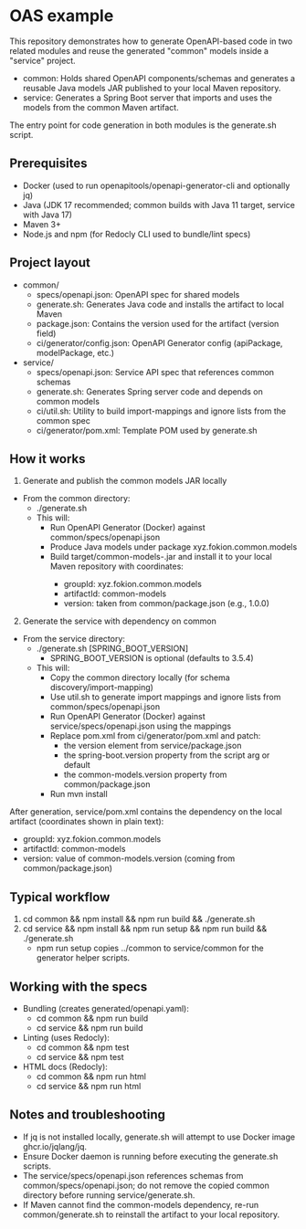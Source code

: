 # OAS example

This repository demonstrates how to generate OpenAPI-based code in two related modules and reuse the generated "common" models inside a "service" project.

- common: Holds shared OpenAPI components/schemas and generates a reusable Java models JAR published to your local Maven repository.
- service: Generates a Spring Boot server that imports and uses the models from the common Maven artifact.

The entry point for code generation in both modules is the generate.sh script.

## Prerequisites
- Docker (used to run openapitools/openapi-generator-cli and optionally jq)
- Java (JDK 17 recommended; common builds with Java 11 target, service with Java 17)
- Maven 3+
- Node.js and npm (for Redocly CLI used to bundle/lint specs)

## Project layout
- common/
  - specs/openapi.json: OpenAPI spec for shared models
  - generate.sh: Generates Java code and installs the artifact to local Maven
  - package.json: Contains the version used for the artifact (version field)
  - ci/generator/config.json: OpenAPI Generator config (apiPackage, modelPackage, etc.)
- service/
  - specs/openapi.json: Service API spec that references common schemas
  - generate.sh: Generates Spring server code and depends on common models
  - ci/util.sh: Utility to build import-mappings and ignore lists from the common spec
  - ci/generator/pom.xml: Template POM used by generate.sh

## How it works
1) Generate and publish the common models JAR locally
- From the common directory:
  - ./generate.sh
  - This will:
    - Run OpenAPI Generator (Docker) against common/specs/openapi.json
    - Produce Java models under package xyz.fokion.common.models
    - Build target/common-models-<version>.jar and install it to your local Maven repository with coordinates:
      - groupId: xyz.fokion.common.models
      - artifactId: common-models
      - version: taken from common/package.json (e.g., 1.0.0)

2) Generate the service with dependency on common
- From the service directory:
  - ./generate.sh [SPRING_BOOT_VERSION]
    - SPRING_BOOT_VERSION is optional (defaults to 3.5.4)
  - This will:
    - Copy the common directory locally (for schema discovery/import-mapping)
    - Use util.sh to generate import mappings and ignore lists from common/specs/openapi.json
    - Run OpenAPI Generator (Docker) against service/specs/openapi.json using the mappings
    - Replace pom.xml from ci/generator/pom.xml and patch:
      - the version element from service/package.json
      - the spring-boot.version property from the script arg or default
      - the common-models.version property from common/package.json
    - Run mvn install

After generation, service/pom.xml contains the dependency on the local artifact (coordinates shown in plain text):
- groupId: xyz.fokion.common.models
- artifactId: common-models
- version: value of common-models.version (coming from common/package.json)

## Typical workflow
1. cd common && npm install && npm run build && ./generate.sh
2. cd service && npm install && npm run setup && npm run build && ./generate.sh
   - npm run setup copies ../common to service/common for the generator helper scripts.

## Working with the specs
- Bundling (creates generated/openapi.yaml):
  - cd common && npm run build
  - cd service && npm run build
- Linting (uses Redocly):
  - cd common && npm test
  - cd service && npm test
- HTML docs (Redocly):
  - cd common && npm run html
  - cd service && npm run html

## Notes and troubleshooting
- If jq is not installed locally, generate.sh will attempt to use Docker image ghcr.io/jqlang/jq.
- Ensure Docker daemon is running before executing the generate.sh scripts.
- The service/specs/openapi.json references schemas from common/specs/openapi.json; do not remove the copied common directory before running service/generate.sh.
- If Maven cannot find the common-models dependency, re-run common/generate.sh to reinstall the artifact to your local repository.


